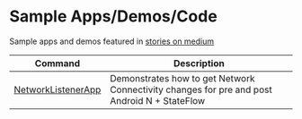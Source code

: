 # Sample Apps/Demos/Code
Sample apps and demos featured in [stories on medium](https://crocsandcoffee.medium.com/)

| Command | Description |
| ------------- | ------------- |
| [NetworkListenerApp](https://github.com/crocsandcoffee/medium/tree/main/NetworkListenerApp)  | Demonstrates how to get Network Connectivity changes for pre and post Android N + StateFlow  |

